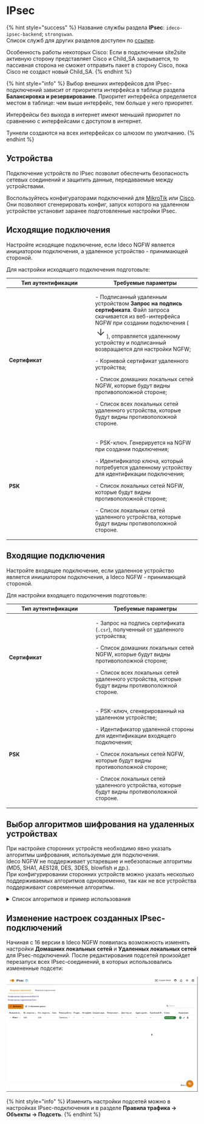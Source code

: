 # IPsec

{% hint style="success" %}
Название службы раздела **IPsec**: `ideco-ipsec-backend`; `strongswan`.\
Список служб для других разделов доступен по [ссылке](/settings/server-management/terminal.md).

Особенность работы некоторых Cisco: Если в подключении site2site активную сторону представляет Cisco и Child\_SA закрывается, то пассивная сторона не сможет отправить пакет в сторону Cisco, пока Cisco не создаст новый Child\_SA.
{% endhint %}

{% hint style="info" %}
Выбор внешних интерфейсов для IPsec-подключений зависит от приоритета интерфейса в таблице раздела **Балансировка и резервирование**. Приоритет интерфейса определяется местом в таблице: чем выше интерфейс, тем больше у него приоритет. 

Интерфейсы без выхода в интернет имеют меньший приоритет по сравнению с интерфейсами с доступом в интернет. 

Туннели создаются на всех интерфейсах со шлюзом по умолчанию.
{% endhint %}


## Устройства

Подключение устройств по IPsec позволит обеспечить безопасность сетевых соединений и защитить данные, передаваемые между устройствами.

Воспользуйтесь конфигураторами подключений для [MikroTik](https://mikrotik.ideco.ru/) или [Cisco](https://cisco.ideco.ru/). Они позволяют сгенерировать конфиг, запуск которого на удаленном устройстве установит заранее подготовленные настройки IPsec.

## Исходящие подключения

Настройте исходящее подключение, если Ideco NGFW является инициатором подключения, а удаленное устройство - принимающей стороной.

Для настройки исходящего подключения подготовьте:

<table><thead><tr><th width="213">Тип аутентификации</th><th>Требуемые параметры</th></tr></thead><tbody><tr><td><strong>Сертификат</strong></td><td><p>- Подписанный удаленным устройством <strong>Запрос на подпись сертификата</strong>. Файл запроса скачивается из веб-интерфейса NGFW при создании подключения (<img src="/.gitbook/assets/icon-down.png" alt="">), отправляется удаленному устройству и подписанный возвращается для настройки NGFW;</p><p>- Корневой сертификат удаленного устройства;</p><p>- Список домашних локальных сетей NGFW, которые будут видны противоположной стороне;</p><p>- Список всех локальных сетей удаленного устройства, которые будут видны противоположной стороне.</p></td></tr><tr><td><strong>PSK</strong></td><td><p>- PSK-ключ. Генерируется на NGFW при создании подключения;</p><p>- Идентификатор ключа, который потребуется удаленному устройству для идентификации подключения;</p><p>- Список локальных сетей NGFW, которые будут видны противоположной стороне;</p><p>- Список локальных сетей удаленного устройства, которые будут видны противоположной стороне.</p></td></tr></tbody></table>

## Входящие подключения

Настройте входящее подключение, если удаленное устройство является инициатором подключения, а Ideco NGFW - принимающей стороной.

Для настройки входящего подключения подготовьте:

<table><thead><tr><th width="214">Тип аутентификации</th><th>Требуемые параметры</th></tr></thead><tbody><tr><td><strong>Сертификат</strong></td><td><p>- Запрос на подпись сертификата (<code>.csr</code>), полученный от удаленного устройства;</p><p>- Список домашних локальных сетей NGFW, которые будут видны противоположной стороне;</p><p>- Список всех локальных сетей удаленного устройства, которые будут видны противоположной стороне.</p></td></tr><tr><td><strong>PSK</strong></td><td><p>- PSK-ключ, сгенерированный на удаленном устройстве;</p><p>- Идентификатор удаленной стороны для идентификации входящего подключения;</p><p>- Список локальных сетей NGFW, которые будут видны противоположной стороне;</p><p>- Список локальных сетей удаленного устройства, которые будут видны противоположной стороне.</p></td></tr></tbody></table>

## Выбор алгоритмов шифрования на удаленных устройствах

При настройке сторонних устройств необходимо явно указать алгоритмы шифрования, используемые для подключения.\
Ideco NGFW не поддерживает устаревшие и небезопасные алгоритмы (MD5, SHA1, AES128, DES, 3DES, blowfish и др.).\
При конфигурировании сторонних устройств можно указать несколько поддерживаемых алгоритмов одновременно, так как не все устройства поддерживают современные алгоритмы.

<details>

<summary>Список алгоритмов и пример использования</summary>

* **Phase 1 (IKE):**
  * encryption (шифрование):
    * **AES256-GCM**;
    * **AES256**.
  * integrity (hash, целостность):
    * для **AES256-GCM** - не требуется, поскольку проверка целостности встроена в AEAD-алгоритмы;
    * для **AES256** - по приоритету: **SHA512, SHA256**.
  * prf (функция генерации случайных значений):
    * как правило, настраивается автоматически в зависимости от выбора алгоритмов integrity (поэтому в примере ниже значение prf: PRF-HMAC-SHA512);
    * для AES-GCM может потребоваться указать явно. В этом случае по приоритету: **AESXCBC, SHA512, SHA384, SHA256**.
  * DH (Группа Diffie-Hellman):
    * **Curve25519 (group 31)**;
    * **ECP256 (group 19)**;
    * **modp4096 (group 16)**;
    * **modp2048 (group 14)**;
    * **modp1024 (group 2)**.
  * Таймауты:
    * **Lifetime**: 14400 сек;
    * **DPD Timeout** (для L2TP/IPsec): 40 сек;
    * **DPD Delay**: 30 сек.
* **Phase 2 (ESP):**
  * encryption (шифрование):
    * **AES256-GCM**;
    * **AES256**.
  * integrity (целостность):
    * для **AES256-GCM** - не требуется, поскольку проверка целостности встроена в AEAD-алгоритмы;
    * для **AES-256** - по приоритету: **SHA512, SHA384, SHA256**.
  * DH (Группа Diffie-Hellman, PFS). **ВНИМАНИЕ! Если не указать, подключаться будет, но не сработает rekey через некоторое время**:
    * **Curve25519 (group 31)**;
    * **ECP256 (group 19)**;
    * **modp4096 (group 16)**;
    * **modp2048 (group 14)**;
    * **modp1024 (group 2)**.
  * Таймаут:
    * **Lifetime**: 3600 сек.

**Пример:**

* **Phase 1 (IKE)** (нужна одна из строк)**:**
  * AES256-GCM\PRF-HMAC-SHA512\Curve25519;
  * AES256\SHA512\PRF-HMAC-SHA512\ECP384;
  * AES256\SHA256\PRF-HMAC-SHA256\MODP2048.
* **Phase 2 (ESP)** (нужна одна из строк)**:**
  * AES256-GCM\ECP384;
  * AES256\SHA256\MODP2048.

Пример настройки подключения pfSense к Ideco NGFW по IPsec:

<img src="/.gitbook/assets/site-to-site-ideco-mikrotik1.png" alt="" data-size="original">

<img src="/.gitbook/assets/site-to-site-ideco-mikrotik2.png" alt="" data-size="original">

</details>

## Изменение настроек созданных IPsec-подключений

Начиная с 16 версии в Ideco NGFW появилась возможность изменять настройки **Домашних локальных сетей** и **Удаленных локальных сетей** для IPsec-подключений. После редактирования подсетей произойдет перезапуск всех IPsec-соединений, в которых использовались измененные подсети:

![](/.gitbook/assets/ipsec.gif)

{% hint style="info" %}
Изменить настройки подсетей можно в настройках IPsec-подключения и в разделе **Правила трафика -> Объекты -> Подсеть**.
{% endhint %}